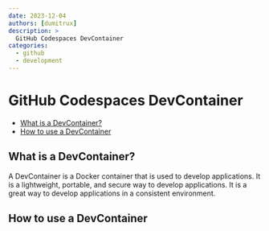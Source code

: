 ```yaml
---
date: 2023-12-04
authors: [dumitrux]
description: >
  GitHub Codespaces DevContainer
categories:
  - github
  - development
---
```


# GitHub Codespaces DevContainer <!-- omit in toc -->

- [What is a DevContainer?](#what-is-a-devcontainer)
- [How to use a DevContainer](#how-to-use-a-devcontainer)

## What is a DevContainer?

A DevContainer is a Docker container that is used to develop applications. It is a lightweight, portable, and secure way to develop applications. It is a great way to develop applications in a consistent environment.

## How to use a DevContainer
